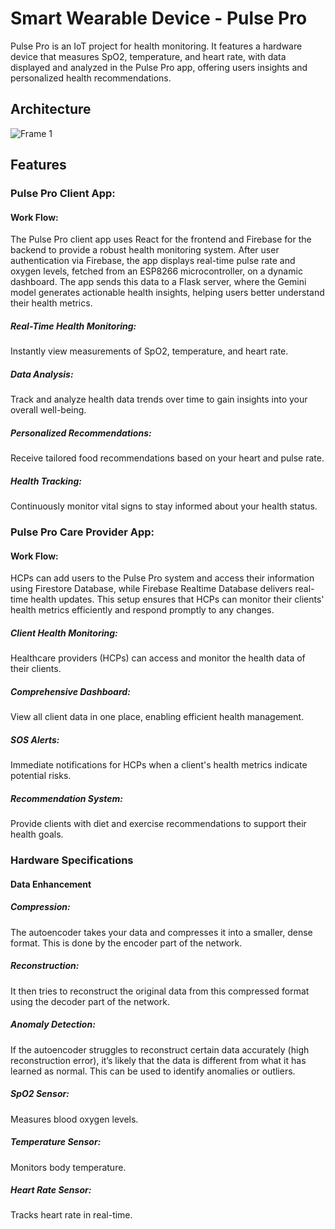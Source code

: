 # Smart Wearable Device - Pulse Pro


Pulse Pro is an IoT project for health monitoring. It features a hardware device that measures SpO2, temperature, and heart rate, with data displayed and analyzed in the Pulse Pro app, offering users insights and personalized health recommendations.

## Architecture
  ![Frame 1](https://github.com/user-attachments/assets/2e29b639-02fd-415e-becb-bd4cdc6bcb5c)

## Features

### Pulse Pro Client App:

#### Work Flow: 
The Pulse Pro client app uses React for the frontend and Firebase for the backend to provide a robust health monitoring system. After user authentication via Firebase, the app displays real-time pulse rate and oxygen levels, fetched from an ESP8266 microcontroller, on a dynamic dashboard. The app sends this data to a Flask server, where the Gemini model generates actionable health insights, helping users better understand their health metrics.

##### Real-Time Health Monitoring:
Instantly view measurements of SpO2, temperature, and heart rate.
##### Data Analysis:
Track and analyze health data trends over time to gain insights into your overall well-being.
##### Personalized Recommendations: 
Receive tailored food recommendations based on your heart and pulse rate.
##### Health Tracking: 
Continuously monitor vital signs to stay informed about your health status.


### Pulse Pro Care Provider App:

#### Work Flow: 
HCPs can add users to the Pulse Pro system and access their information using Firestore Database, while Firebase Realtime Database delivers real-time health updates. This setup ensures that HCPs can monitor their clients' health metrics efficiently and respond promptly to any changes.

##### Client Health Monitoring: 
Healthcare providers (HCPs) can access and monitor the health data of their clients.
##### Comprehensive Dashboard: 
View all client data in one place, enabling efficient health management.
##### SOS Alerts: 
Immediate notifications for HCPs when a client's health metrics indicate potential risks.
##### Recommendation System: 
Provide clients with diet and exercise recommendations to support their health goals.


### Hardware Specifications

#### Data Enhancement
##### Compression: 
The autoencoder takes your data and compresses it into a smaller, dense format. This is done by the encoder part of the network.

##### Reconstruction: 
It then tries to reconstruct the original data from this compressed format using the decoder part of the network.

##### Anomaly Detection: 
If the autoencoder struggles to reconstruct certain data accurately (high reconstruction error), it’s likely that the data is different from what it has learned as normal. This can be used to identify anomalies or outliers.

##### SpO2 Sensor: 
Measures blood oxygen levels.
##### Temperature Sensor: 
Monitors body temperature.
##### Heart Rate Sensor: 
Tracks heart rate in real-time.

